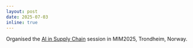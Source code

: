 ```yaml
---
layout: post
date: 2025-07-03
inline: true
---
```


Organised the [AI in Supply Chain](https://conferences.ifac-control.org/mim2025/participate/#Invited-Sessions) session in MIM2025, Trondheim, Norway.